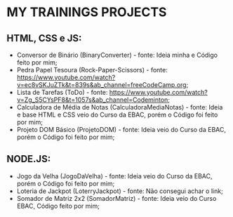 # MY TRAININGS PROJECTS

## HTML, CSS e JS:

- Conversor de Binário (BinaryConverter) - fonte: Ideia minha e Código feito por mim;
- Pedra Papel Tesoura (Rock-Paper-Scissors) - fonte: https://www.youtube.com/watch?v=ec8vSKJuZTk&t=839s&ab_channel=freeCodeCamp.org;
- Lista de Tarefas (ToDo) - fonte: https://www.youtube.com/watch?v=Zg_S5CYsPF8&t=1057s&ab_channel=Codeminton;
- Calculadora de Média de Notas (CalculadoraMediaNotas) - fonte: Ideia e base HTML e CSS veio do Curso da EBAC, porém o Código foi feito por mim;
- Projeto DOM Básico (ProjetoDOM) - fonte: Ideia veio do Curso da EBAC, porém o Código foi feito por mim;

## NODE.JS:

- Jogo da Velha (JogoDaVelha) - fonte: Ideia veio do Curso da EBAC, porém o Código foi feito por mim;
- Loteria de Jackpot (LoterryJackpot) - fonte: Não consegui achar o link;
- Somador de Matriz 2x2 (SomadorMatriz) - fonte: Ideia veio do Curso EBAC, Código feito por mim;
